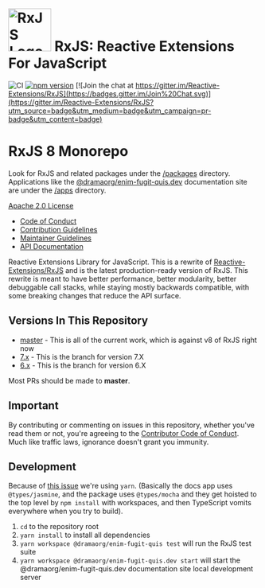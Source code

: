 # <img src="apps/@dramaorg/enim-fugit-quis.dev/src/assets/images/logos/Rx_Logo_S.png" alt="RxJS Logo" width="86" height="86"> RxJS: Reactive Extensions For JavaScript

![CI](https://github.com/dramaorg/enim-fugit-quis/workflows/CI/badge.svg)
[![npm version](https://badge.fury.io/js/@dramaorg/enim-fugit-quis.svg)](http://badge.fury.io/js/@dramaorg/enim-fugit-quis)
[![Join the chat at https://gitter.im/Reactive-Extensions/RxJS](https://badges.gitter.im/Join%20Chat.svg)](https://gitter.im/Reactive-Extensions/RxJS?utm_source=badge&utm_medium=badge&utm_campaign=pr-badge&utm_content=badge)

# RxJS 8 Monorepo

Look for RxJS and related packages under the [/packages](/packages/) directory. Applications like the [@dramaorg/enim-fugit-quis.dev](https://@dramaorg/enim-fugit-quis.dev) documentation site are under the [/apps](/apps/) directory.

[Apache 2.0 License](LICENSE.txt)

- [Code of Conduct](CODE_OF_CONDUCT.md)
- [Contribution Guidelines](CONTRIBUTING.md)
- [Maintainer Guidelines](apps/@dramaorg/enim-fugit-quis.dev/content/maintainer-guidelines.md)
- [API Documentation](https://@dramaorg/enim-fugit-quis.dev/)

Reactive Extensions Library for JavaScript. This is a rewrite of [Reactive-Extensions/RxJS](https://github.com/Reactive-Extensions/RxJS) and is the latest production-ready version of RxJS. This rewrite is meant to have better performance, better modularity, better debuggable call stacks, while staying mostly backwards compatible, with some breaking changes that reduce the API surface.

## Versions In This Repository

- [master](https://github.com/ReactiveX/@dramaorg/enim-fugit-quis/commits/master) - This is all of the current work, which is against v8 of RxJS right now
- [7.x](https://github.com/ReactiveX/@dramaorg/enim-fugit-quis/tree/7.x) - This is the branch for version 7.X
- [6.x](https://github.com/ReactiveX/@dramaorg/enim-fugit-quis/tree/6.x) - This is the branch for version 6.X

Most PRs should be made to **master**.

## Important

By contributing or commenting on issues in this repository, whether you've read them or not, you're agreeing to the [Contributor Code of Conduct](CODE_OF_CONDUCT.md). Much like traffic laws, ignorance doesn't grant you immunity.

## Development

Because of [this issue](https://github.com/npm/rfcs/issues/287#issuecomment-1727960500) we're using `yarn`. (Basically the docs app uses `@types/jasmine`, and the package uses `@types/mocha` and they get hoisted to the top level by `npm install` with workspaces, and then TypeScript vomits everywhere when you try to build).

1. `cd` to the repository root
2. `yarn install` to install all dependencies
3. `yarn workspace @dramaorg/enim-fugit-quis test` will run the RxJS test suite
4. `yarn workspace @dramaorg/enim-fugit-quis.dev start` will start the @dramaorg/enim-fugit-quis.dev documentation site local development server
